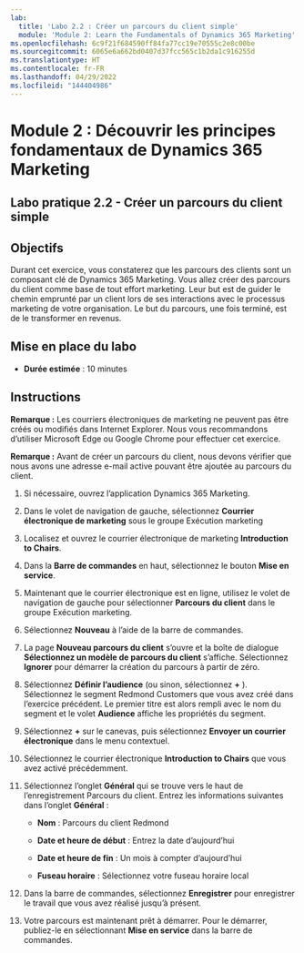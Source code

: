 ```yaml
---
lab:
  title: 'Labo 2.2 : Créer un parcours du client simple'
  module: 'Module 2: Learn the Fundamentals of Dynamics 365 Marketing'
ms.openlocfilehash: 6c9f21f684590ff84fa77cc19e70555c2e8c00be
ms.sourcegitcommit: 6065e6a662bd0407d37fcc565c1b2da1c916255d
ms.translationtype: HT
ms.contentlocale: fr-FR
ms.lasthandoff: 04/29/2022
ms.locfileid: "144404986"
---
```

<a name="module-2-learn-the-fundamentals-of-dynamics-365-marketing"></a>Module 2 : Découvrir les principes fondamentaux de Dynamics 365 Marketing
========================

## <a name="practice-lab-22---create-a-simple-customer-journey"></a>Labo pratique 2.2 - Créer un parcours du client simple

## <a name="objectives"></a>Objectifs

Durant cet exercice, vous constaterez que les parcours des clients sont un composant clé de Dynamics 365 Marketing. Vous allez créer des parcours du client comme base de tout effort marketing. Leur but est de guider le chemin emprunté par un client lors de ses interactions avec le processus marketing de votre organisation. Le but du parcours, une fois terminé, est de le transformer en revenus.

## <a name="lab-setup"></a>Mise en place du labo

  - **Durée estimée** : 10 minutes

## <a name="instructions"></a>Instructions

**Remarque :** Les courriers électroniques de marketing ne peuvent pas être créés ou modifiés dans Internet Explorer. Nous vous recommandons d’utiliser Microsoft Edge ou Google Chrome pour effectuer cet exercice.

**Remarque :** Avant de créer un parcours du client, nous devons vérifier que nous avons une adresse e-mail active pouvant être ajoutée au parcours du client. 

1. Si nécessaire, ouvrez l’application Dynamics 365 Marketing. 

2. Dans le volet de navigation de gauche, sélectionnez **Courrier électronique de marketing** sous le groupe Exécution marketing

3. Localisez et ouvrez le courrier électronique de marketing **Introduction to Chairs**.  

4. Dans la **Barre de commandes** en haut, sélectionnez le bouton **Mise en service**. 

5. Maintenant que le courrier électronique est en ligne, utilisez le volet de navigation de gauche pour sélectionner **Parcours du client** dans le groupe Exécution marketing.

6. Sélectionnez **Nouveau** à l’aide de la barre de commandes.

7. La page **Nouveau parcours du client** s’ouvre et la boîte de dialogue **Sélectionnez un modèle de parcours du client** s’affiche. Sélectionnez **Ignorer** pour démarrer la création du parcours à partir de zéro.

8. Sélectionnez **Définir l’audience** (ou sinon, sélectionnez **+** ). Sélectionnez le segment Redmond Customers que vous avez créé dans l’exercice précédent. Le premier titre est alors rempli avec le nom du segment et le volet **Audience** affiche les propriétés du segment.

9. Sélectionnez **+** sur le canevas, puis sélectionnez **Envoyer un courrier électronique** dans le menu contextuel.

10. Sélectionnez le courrier électronique **Introduction to Chairs** que vous avez activé précédemment. 

11. Sélectionnez l’onglet **Général** qui se trouve vers le haut de l’enregistrement Parcours du client. Entrez les informations suivantes dans l’onglet **Général** :

    - **Nom** : Parcours du client Redmond

    - **Date et heure de début** : Entrez la date d’aujourd’hui

    - **Date et heure de fin** : Un mois à compter d’aujourd’hui

    - **Fuseau horaire** : Sélectionnez votre fuseau horaire local 

12. Dans la barre de commandes, sélectionnez **Enregistrer** pour enregistrer le travail que vous avez réalisé jusqu’à présent.

13. Votre parcours est maintenant prêt à démarrer. Pour le démarrer, publiez-le en sélectionnant **Mise en service** dans la barre de commandes.
